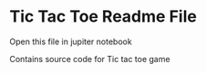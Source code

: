 # Tic Tac Toe Readme File


Open this file in jupiter notebook

Contains source code for Tic tac toe game 
